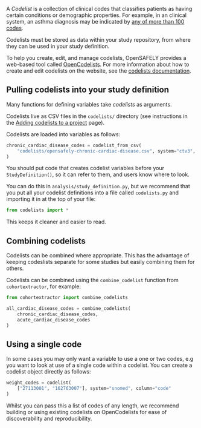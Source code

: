 A *Codelist* is a collection of clinical codes that classifies patients as having certain conditions or demographic properties. For example, in an clinical system, an asthma diagnosis may be indicated by [any of more than 100 codes](https://www.opencodelists.org/codelist/primis-covid19-vacc-uptake/ast/v1/#full-list).

Codelists must be stored as data within your study repository, from where they can be used in your study definition.

To help you create, edit, and manage codelists, OpenSAFELY provides a web-based tool called [OpenCodelists](https://www.opencodelists.org). For more information about how to create and edit codelists on the  website, see the [codelists documentation](codelist-intro.md).

## Pulling codelists into your study definition

Many functions for defining variables take *codelists* as arguments.

Codelists live as CSV files in the `codelists/` directory (see instructions in the [Adding codelists to a project](codelist-project.md) page).

Codelists are loaded into variables as follows:

```py
chronic_cardiac_disease_codes = codelist_from_csv(
    "codelists/opensafely-chronic-cardiac-disease.csv", system="ctv3", column="CTV3ID"
)
```

You should put code that creates codelist variables before your `StudyDefinition()`, so it can refer to them, and users know where to look.

You can do this in `analysis/study_definition.py`, but we recommend that you put all your codelist definitions into a file called `codelists.py` and importing it in at the top of your file:

```py
from codelists import *
```

This keeps it cleaner and easier to read.

## Combining codelists

Codelists can be combined where appropriate.
This has the advantage of keeping codeslists separate for some studies but easily combining them for others.


Codelists can be combined using the `combine_codelist` function from `cohortextractor`, for example:

```py
from cohortextractor import combine_codelists

all_cardiac_disease_codes = combine_codelists(
    chronic_cardiac_disease_codes,
    acute_cardiac_disease_codes
)
```

## Using a single code

In some cases you may only want a variable to use a one or two codes, e.g you want to look at use of a single code within a codelist. You can create a codelist object directly as follows:

```py
weight_codes = codelist(
    ["27113001", "162763007"], system="snomed", column="code"
)
```

Whilst you can pass this a list of codes of any length, we recommend building or using existing codelists on OpenCodelists for ease of discoverability and reproducibility.